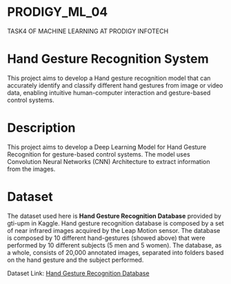 # PRODIGY_ML_04
TASK4 OF MACHINE LEARNING AT PRODIGY INFOTECH
# Hand Gesture Recognition System
This project aims to develop a Hand gesture recognition model that can accurately identify and classify different hand gestures from image or video data, enabling intuitive human-computer interaction and gesture-based control systems.

# Description
This project aims to develop a Deep Learning Model for Hand Gesture Recognition for gesture-based control systems. The model uses Convolution Neural Networks (CNN) Architecture to extract information from the images.
# Dataset
The dataset used here is **Hand Gesture Recognition Database** provided by gti-upm in Kaggle. Hand gesture recognition database is composed by a set of near infrared images acquired by the Leap Motion sensor. The database is composed by 10 different hand-gestures (showed above) that were performed by 10 different subjects (5 men and 5 women). The database, as a whole, consists of 20,000 annotated images, separated into folders based on the hand gesture and the subject performed.

Dataset Link: [Hand Gesture Recognition Database](https://www.kaggle.com/datasets/gti-upm/leapgestrecog)
